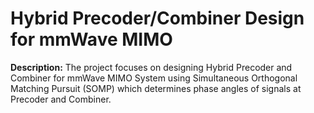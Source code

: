 # Hybrid Precoder/Combiner Design for mmWave MIMO 
**Description:** The project focuses on designing Hybrid Precoder and Combiner for mmWave MIMO System using Simultaneous Orthogonal Matching Pursuit (SOMP) which determines phase angles of signals at Precoder and Combiner.
